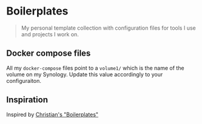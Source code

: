 # Boilerplates

> My personal template collection with configuration files for tools I use and projects I work on.

## Docker compose files

All my `docker-compose` files point to a `volume1/` which is the name of the volume on my Synology. Update this value accordingly to your configuraiton.

## Inspiration

Inspired by [Christian's "Boilerplates"](https://github.com/christianlempa/boilerplates)
